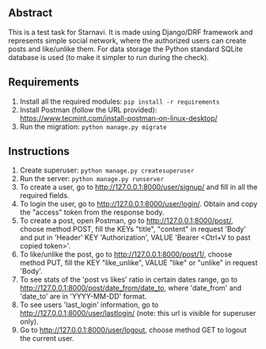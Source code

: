 Abstract
--------
This is a test task for Starnavi.
It is made using Django/DRF framework and represents simple social network, where the authorized users can create posts and like/unlike them.
For data storage the Python standard SQLite database is used (to make it simpler to run during the check).

Requirements
------------
1. Install all the required modules:
  `pip install -r requirements`
2. Install Postman (follow the URL provided):
  https://www.tecmint.com/install-postman-on-linux-desktop/
3. Run the migration:
  `python manage.py migrate`

Instructions
------------
1. Create superuser:
  `python manage.py createsuperuser`
2. Run the server:
  `python manage.py runserver`
3. To create a user, go to <http://127.0.0.1:8000/user/signup/> and fill in all the required fields.
4. To login the user, go to <http://127.0.0.1:8000/user/login/>. Obtain and copy the "access" token from the response body.
5. To create a post, open Postman, go to <http://127.0.0.1:8000/post/>, choose method POST, fill the KEYs "title", "content" in request 'Body' and put in 'Header' KEY 'Authorization', VALUE 'Bearer <Ctrl+V to past copied token>'.
6. To like/unlike the post, go to <http://127.0.0.1:8000/post/1/>, choose method PUT,  fill the KEY "like_unlike", VALUE "like" or "unlike" in request 'Body'.
7. To see stats of the 'post vs likes' ratio in certain dates range, go to <http://127.0.0.1:8000/post/date_from/date_to>, where 'date_from' and 'date_to' are in 'YYYY-MM-DD' format.
8. To see users 'last_login' information, go to <http://127.0.0.1:8000/user/lastlogin/> (note: this url is visible for superuser only).
9. Go to <http://127.0.0.1:8000/user/logout>, choose method GET to logout the current user.
